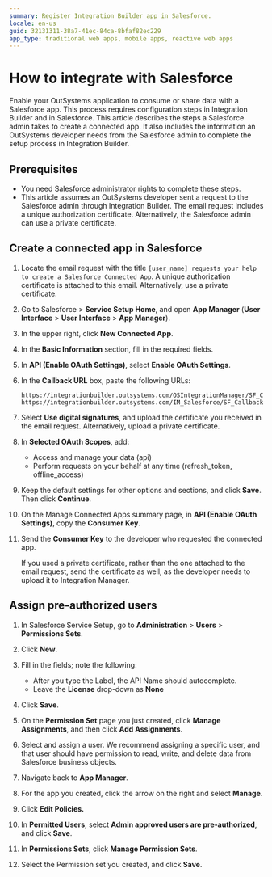 ```yaml
---
summary: Register Integration Builder app in Salesforce.
locale: en-us
guid: 32131311-38a7-41ec-84ca-8bfaf82ec229
app_type: traditional web apps, mobile apps, reactive web apps
---
```

# How to integrate with Salesforce

Enable your OutSystems application to consume or share data with a Salesforce app. This process requires configuration steps in Integration Builder and in Salesforce. This article describes the steps a Salesforce admin takes to create a connected app. It also includes the information an OutSystems developer needs from the Salesforce admin to complete the setup process in Integration Builder.

## Prerequisites

* You need Salesforce administrator rights to complete these steps.
* This article assumes an OutSystems developer sent a request to the Salesforce admin through Integration Builder. The email request includes a unique authorization certificate. Alternatively, the Salesforce admin can use a private certificate. 

## Create a connected app in Salesforce

1. Locate the email request with the title ```[user_name] requests your help to create a Salesforce Connected App```. A unique authorization certificate is attached to this email. Alternatively, use a private certificate.

1. Go to Salesforce > **Service Setup Home**, and open **App Manager** (**User Interface** > **User Interface** > **App Manager**).

1. In the upper right, click **New Connected App**.

1. In the **Basic Information** section, fill in the required fields.

1. In **API (Enable OAuth Settings)**, select **Enable OAuth Settings**.

1. In the **Callback URL** box, paste the following URLs:

    ```
    https://integrationbuilder.outsystems.com/OSIntegrationManager/SF_Callback
    https://integrationbuilder.outsystems.com/IM_Salesforce/SF_Callback
    ```

1. Select **Use digital signatures**, and upload the certificate you received in the email request. Alternatively, upload a private certificate.

1. In **Selected OAuth Scopes**, add:

    * Access and manage your data (api)
    * Perform requests on your behalf at any time (refresh_token, offline_access)

1. Keep the default settings for other options and sections, and click **Save**. Then click **Continue**.

1. On the Manage Connected Apps summary page, in **API (Enable OAuth Settings)**, copy the **Consumer Key**.

1. Send the  **Consumer Key** to the developer who requested the connected app. 

    If you used a private certificate, rather than the one attached to the email request, send the certificate as well, as the developer needs to upload it to Integration Manager.  
 
## Assign pre-authorized users
 
 1. In Salesforce Service Setup, go to **Administration** > **Users** > **Permissions Sets**. 

1. Click **New**.

1. Fill in the fields; note the following:

    * After you type the Label, the API Name should autocomplete.
    * Leave the **License** drop-down as **None**

1. Click **Save**. 

1. On the **Permission Set** page you just created, click **Manage Assignments**, and then click **Add Assignments**.

1. Select and assign a user. We recommend assigning a specific user, and that user should have permission to read, write, and delete data from Salesforce business objects.

1. Navigate back to **App Manager**. 

1. For the app you created, click the arrow on the right and select **Manage**.

1. Click **Edit Policies.**

1. In **Permitted Users**, select **Admin approved users are pre-authorized**, and click **Save**.

1. In **Permissions Sets**, click **Manage Permission Sets**.

1. Select the Permission set you created, and click **Save**. 
